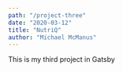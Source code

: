 ```yaml
---
path: "/project-three"
date: "2020-03-12"
title: "NutriQ"
author: "Michael McManus"
---
```


This is my third project in Gatsby
